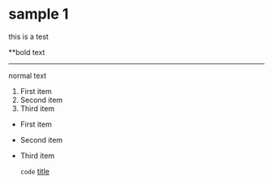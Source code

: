 # sample 1

this is a test

**bold text
***

normal text
1. First item
2. Second item
3. Third item

- First item
- Second item
- Third item

 	`code`
[title](https://www.example.com)
  
